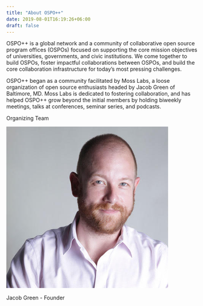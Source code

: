 ```yaml
---
title: "About OSPO++"
date: 2019-08-01T16:19:26+06:00
draft: false
---
```


OSPO++ is a global network and a community of collaborative open source program offices (OSPOs) focused on supporting the core mission objectives of universities, governments, and civic institutions. We come together to build OSPOs, foster impactful collaborations between OSPOs, and build the core collaboration infrastructure for today’s most pressing challenges.

OSPO++ began as a community facilitated by Moss Labs, a loose organization of open source enthusiasts headed by Jacob Green of Baltimore, MD. Moss Labs is dedicated to fostering collaboration, and has helped OSPO++ grow beyond the initial members by holding biweekly meetings, talks at conferences, seminar series, and podcasts.

<div class="row text-center justify-content-md-center" id="team">
  <div class="col-sm-12">
    <p class="h1">Organizing Team</p>
  </div>
  <div class="col-xs-12 col-sm-6 col-lg-4">
    <img src="/images/about/team/jacob.jpg" title="Jacob Green" class="align-middle"/>
    <p>Jacob Green - Founder</p>
  </div>
</div>

